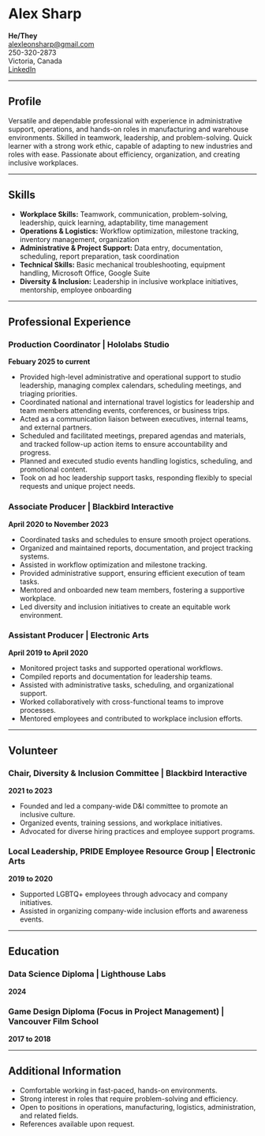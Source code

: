 # Alex Sharp
**He/They**  
alexleonsharp@gmail.com  
250-320-2873  
Victoria, Canada  
[LinkedIn](https://linkedin.com/in/alex-sharp)  

---

## Profile
Versatile and dependable professional with experience in administrative support, operations, and hands-on roles in manufacturing and warehouse environments. Skilled in teamwork, leadership, and problem-solving. Quick learner with a strong work ethic, capable of adapting to new industries and roles with ease. Passionate about efficiency, organization, and creating inclusive workplaces.

---

## Skills

- **Workplace Skills:** Teamwork, communication, problem-solving, leadership, quick learning, adaptability, time management
- **Operations & Logistics:** Workflow optimization, milestone tracking, inventory management, organization
- **Administrative & Project Support:** Data entry, documentation, scheduling, report preparation, task coordination
- **Technical Skills:** Basic mechanical troubleshooting, equipment handling, Microsoft Office, Google Suite
- **Diversity & Inclusion:** Leadership in inclusive workplace initiatives, mentorship, employee onboarding

---

## Professional Experience

### Production Coordinator | Hololabs Studio
**Febuary 2025 to current**
- Provided high-level administrative and operational support to studio leadership, managing complex calendars, scheduling meetings, and triaging priorities.
- Coordinated national and international travel logistics for leadership and team members attending events, conferences, or business trips.
- Acted as a communication liaison between executives, internal teams, and external partners.
- Scheduled and facilitated meetings, prepared agendas and materials, and tracked follow-up action items to ensure accountability and progress.
- Planned and executed studio events handling logistics, scheduling, and promotional content.
- Took on ad hoc leadership support tasks, responding flexibly to special requests and unique project needs.

### Associate Producer | Blackbird Interactive  
**April 2020 to November 2023**  
- Coordinated tasks and schedules to ensure smooth project operations.
- Organized and maintained reports, documentation, and project tracking systems.
- Assisted in workflow optimization and milestone tracking.
- Provided administrative support, ensuring efficient execution of team tasks.
- Mentored and onboarded new team members, fostering a supportive workplace.
- Led diversity and inclusion initiatives to create an equitable work environment.

### Assistant Producer | Electronic Arts  
**April 2019 to April 2020**  
- Monitored project tasks and supported operational workflows.
- Compiled reports and documentation for leadership teams.
- Assisted with administrative tasks, scheduling, and organizational support.
- Worked collaboratively with cross-functional teams to improve processes.
- Mentored employees and contributed to workplace inclusion efforts.

---

## Volunteer

### Chair, Diversity & Inclusion Committee | Blackbird Interactive  
**2021 to 2023**  
- Founded and led a company-wide D&I committee to promote an inclusive culture.
- Organized events, training sessions, and workplace initiatives.
- Advocated for diverse hiring practices and employee support programs.

### Local Leadership, PRIDE Employee Resource Group | Electronic Arts  
**2019 to 2020**  
- Supported LGBTQ+ employees through advocacy and company initiatives.
- Assisted in organizing company-wide inclusion efforts and awareness events.

---

## Education

### Data Science Diploma | Lighthouse Labs  
**2024**  

### Game Design Diploma (Focus in Project Management) | Vancouver Film School  
**2017 to 2018**  

---

## Additional Information
- Comfortable working in fast-paced, hands-on environments.
- Strong interest in roles that require problem-solving and efficiency.
- Open to positions in operations, manufacturing, logistics, administration, and related fields.
- References available upon request.

